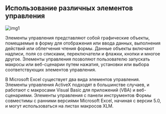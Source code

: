 Использование различных элементов управления
---

![img1](http://officeimg.vo.msecnd.net/ru-ru/files/266/983/ZA006052044.gif)

Элементы управления представляют собой графические объекты, помещаемые в форму для отображения или ввода данных, выполнения действий или облегчения чтения формы. Данные объекты включают надписи, поля со списками, переключатели и флажки, кнопки и многое другое. Элементы управления позволяют пользователю запускать макросы или веб-сценарии путем нажатия, установки или выбора соответствующих элементов управления.

В Microsoft Excel существует два вида элементов управления. Элементы управления ActiveX подходят в большинстве случаев, и работают с макросами Visual Basic для приложений (VBA) и веб-сценариями. Элементы управления с панели инструментов Формы совместимы с ранними версиями Microsoft Excel, начиная с версии 5.0, и могут использоваться на листах макросов XLM.
